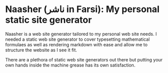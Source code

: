 Naasher (ناشر in Farsi): My personal static site generator
==========================================================

Naasher is a web site generator tailored to my personal web site needs. I needed a static web site generator to cover typesetting mathematical formulaes as well as rendering markdown with ease and allow me to structure the website as I see it fit.

There are a plethora of static web site generators out there but putting your own hands inside the machine grease has its own satisfaction.
